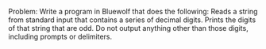 Problem:
Write a program in Bluewolf that does the following:
Reads a string from standard input that contains a series of decimal digits.
Prints the digits of that string that are odd.
Do not output anything other than those digits, including prompts or delimiters.